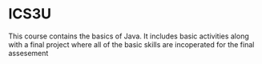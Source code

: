 # ICS3U
This course contains the basics of Java. It includes basic activities along with a final project where all of the basic skills are incoperated for the final assesement
